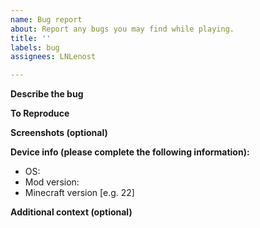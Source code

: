 ```yaml
---
name: Bug report
about: Report any bugs you may find while playing.
title: ''
labels: bug
assignees: LNLenost

---
```


**Describe the bug**


**To Reproduce**


**Screenshots (optional)**


**Device info (please complete the following information):**
 - OS: 
 - Mod version:
 - Minecraft version [e.g. 22]

**Additional context (optional)**
